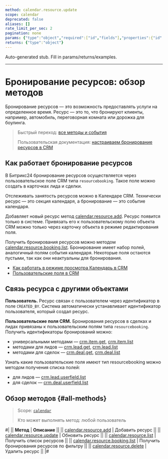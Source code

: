 ```yaml
---
method: calendar.resource.update
scope: calendar
deprecated: false
aliases: []
rate_limit_per_sec: 2
pagination: none
params: {"type":"object","required":["id","fields"],"properties":{"id":{"type":"integer"},"fields":{"type":"object"}}}
returns: {"type":"object"}
---
```


Auto-generated stub. Fill in params/returns/examples.

---

# Бронирование ресурсов: обзор методов

Бронирование ресурсов — это возможность предоставлять услуги на определенное время. Ресурс — это то, что бронируют клиенты, например, автомобиль, переговорная комната или дорожка для боулинга.

> Быстрый переход: [все методы и события](#all-methods) 
> 
> Пользовательская документация: [настраиваем бронирование ресурсов в CRM](https://helpdesk.bitrix24.ru/open/18260410/)

## Как работает бронирование ресурсов

В Битрикс24 бронирование ресурсов осуществляется через пользовательское поле CRM типа `resourcebooking`. Такое поле можно создать в карточках лида и сделки.

Отслеживать занятость ресурсов можно в Календаре CRM. Технически ресурс — это секция календаря, а бронирование — это событие календаря. 

Добавляет новый ресурс метод [calendar.resource.add](./calendar-resource-add.md). Ресурс появится только в системе. Привязать его к пользовательскому полю объекта CRM можно только через карточку объекта в режиме редактирования поля.

Получить бронирования ресурсов можно методом [calendar.resource.booking.list](./calendar-resource-booking-list.md). Бронирование имеет набор полей, аналогичный полям события календаря. Некоторые поля остаются пустыми, так как они неактуальны для бронирования. 



- [Как работать в режиме просмотра Календарь в CRM](https://helpdesk.bitrix24.ru/open/18797220/)
- [Пользовательские поля в CRM](https://helpdesk.bitrix24.ru/open/22048980/)



## Связь ресурса с другими объектами

**Пользователь.** Ресурс связан с пользователем через идентификатор в поле `CREATED_BY`. Система автоматически устанавливает идентификатор пользователя, который создал ресурс.

**Пользовательские поля CRM.** Бронирования ресурсов в сделках и лидах привязаны к пользовательским полям типа `resourcebooking`. Получить идентификаторы бронирований можно:
- универсальными методами — [crm.item.get](../../crm/universal/crm-item-get.md), [crm.item.list](../../crm/universal/crm-item-list.md)
- методами для лидов — [crm.lead.get](../../crm/leads/crm-lead-get.md), [crm.lead.list](../../crm/leads/crm-lead-list.md)
- методами для сделок — [crm.deal.get](../../crm/deals/crm-deal-get.md), [crm.deal.list](../../crm/deals/crm-deal-list.md) 

Узнать какие пользовательские поля имеют тип resourcebooking можно методом получения списка полей:
- для лидов — [crm.lead.userfield.list](../../crm/leads/userfield/crm-lead-userfield-list.md) 
- для сделок — [crm.deal.userfield.list](../../crm/deals/user-defined-fields/crm-deal-userfield-list.md)

## Обзор методов {#all-methods}

> Scope: [`calendar`](../../scopes/permissions.md)
>
> Кто может выполнять метод: любой пользователь

#|
|| **Метод** | **Описание** ||
|| [calendar.resource.add](./calendar-resource-add.md) | Добавить ресурс ||
|| [calendar.resource.update](./calendar-resource-update.md) | Обновить ресурс ||
|| [calendar.resource.list](./calendar-resource-list.md) | Получить список ресурсов ||
|| [calendar.resource.booking.list](./calendar-resource-booking-list.md) | Получить бронирования ресурсов по фильтру ||
|| [calendar.resource.delete](./calendar-resource-delete.md) | Удалить ресурс ||
|#
